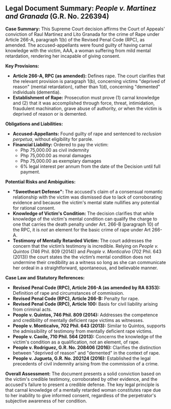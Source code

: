 ## Legal Document Summary: *People v. Martinez and Granada* (G.R. No. 226394)

**Case Summary:** This Supreme Court decision affirms the Court of Appeals' conviction of Raul Martinez and Lito Granada for the crime of Rape under Article 266-A, paragraph 1(b) of the Revised Penal Code (RPC), as amended. The accused-appellants were found guilty of having carnal knowledge with the victim, AAA, a woman suffering from mild mental retardation, rendering her incapable of giving consent.

**Key Provisions:**

*   **Article 266-A, RPC (as amended):** Defines rape. The court clarifies that the relevant provision is paragraph 1(b), concerning victims "deprived of reason" (mental retardation), rather than 1(d), concerning "demented" individuals (dementia).
*   **Establishment of Rape:** Prosecution must prove (1) carnal knowledge and (2) that it was accomplished through force, threat, intimidation, fraudulent machination, grave abuse of authority, *or* when the victim is deprived of reason or is demented.

**Obligations and Liabilities:**

*   **Accused-Appellants:** Found guilty of rape and sentenced to *reclusion perpetua*, without eligibility for parole.
*   **Financial Liability:** Ordered to pay the victim:
    *   Php 75,000.00 as civil indemnity
    *   Php 75,000.00 as moral damages
    *   Php 75,000.00 as exemplary damages
    *   6% legal interest per annum from the date of the Decision until full payment.

**Potential Risks and Ambiguities:**

*   **"Sweetheart Defense":**  The accused's claim of a consensual romantic relationship with the victim was dismissed due to lack of corroborating evidence and because the victim's mental state nullifies any potential for rational consent.
*   **Knowledge of Victim's Condition:** The decision clarifies that while knowledge of the victim's mental condition can qualify the charge to one that carries the death penalty under Art. 266-B (paragraph 10) of the RPC, it is *not* an element for the basic crime of rape under Art 266-A.
*   **Testimony of Mentally Retarded Victim:** The court addresses the concern that the victim’s testimony is incredible. Relying on *People v. Quintos* (746 Phil. 809 (2014)) and *People v. Monticalvo* (702 Phil. 643 (2013)) the court states the the victim’s mental condition does not undermine their credibility as a witness so long as she can communicate her ordeal in a straightforward, spontaneous, and believable manner.

**Case Law and Statutory References:**

*   **Revised Penal Code (RPC), Article 266-A (as amended by RA 8353):** Definition of rape and circumstances of commission.
*   **Revised Penal Code (RPC), Article 266-B:** Penalty for rape.
*   **Revised Penal Code (RPC), Article 100:** Basis for civil liability arising from criminal acts.
*   **People v. Quintos, 746 Phil. 809 (2014):**  Addresses the competence and credibility of mentally deficient rape victims as witnesses.
*   **People v. Monticalvo, 702 Phil. 643 (2013):** Similar to Quintos, supports the admissibility of testimony from mentally deficient rape victims.
*   **People v. Caoile, 710 Phil. 564 (2013):** Concerns the knowledge of the victim's condition as a qualification, not an element, of rape.
*   **People v. Rodriguez, G.R. No. 208406 (2016):** Clarifies the distinction between "deprived of reason" and "demented" in the context of rape.
*   **People v. Jugueta, G.R. No. 202124 (2016):** Established the legal precedents of civil indemnity arising from the commission of a crime.

**Overall Assessment:** The document presents a solid conviction based on the victim's credible testimony, corroborated by other evidence, and the accused's failure to present a credible defense. The key legal principle is that carnal knowledge of a mentally retarded woman constitutes rape due to her inability to give informed consent, regardless of the perpetrator's subjective awareness of her condition.
